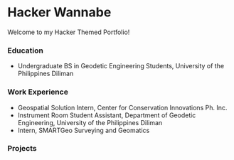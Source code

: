 # Hacker Wannabe
Welcome to my Hacker Themed Portfolio!

### Education
- Undergraduate BS in Geodetic Engineering Students, University of the Philippines Diliman

### Work Experience
- Geospatial Solution Intern, Center for Conservation Innovations Ph. Inc.
- Instrument Room Student Assistant, Department of Geodetic Engineering, University of the Philippines Diliman
- Intern, SMARTGeo Surveying and Geomatics

### Projects
